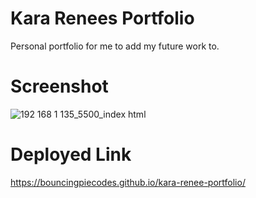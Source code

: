 # Kara Renees Portfolio 
Personal portfolio for me to add my future work to.
# Screenshot
![192 168 1 135_5500_index html](https://user-images.githubusercontent.com/111668966/189803341-d316cd57-252d-4766-b1d1-6faa13b3d1e6.png)
# Deployed Link
https://bouncingpiecodes.github.io/kara-renee-portfolio/
